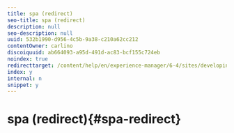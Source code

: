 ```yaml
---
title: spa (redirect)
seo-title: spa (redirect)
description: null
seo-description: null
uuid: 532b1990-d956-4c5b-9a38-c210a62cc212
contentOwner: carlino
discoiquuid: ab664093-a95d-491d-ac83-bcf155c724eb
noindex: true
redirecttarget: /content/help/en/experience-manager/6-4/sites/developing/using/reference-materials
index: y
internal: n
snippet: y
---
```


# spa (redirect){#spa-redirect}

